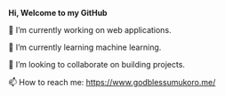 **Hi, Welcome to my GitHub**

🔭 I’m currently working on web applications.

🌱 I’m currently learning machine learning.

👯 I’m looking to collaborate on building projects.

📫 How to reach me: https://www.godblessumukoro.me/


